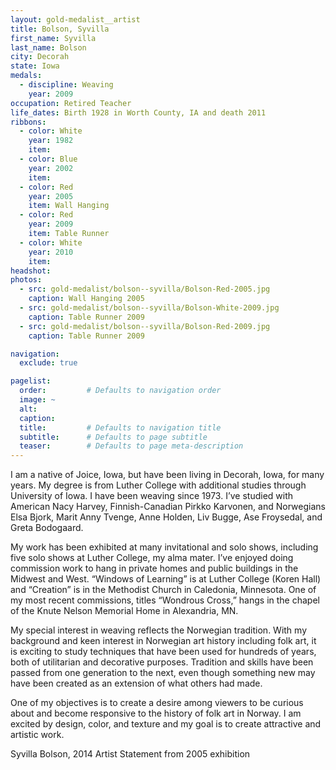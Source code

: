 ```yaml
---
layout: gold-medalist__artist
title: Bolson, Syvilla
first_name: Syvilla
last_name: Bolson
city: Decorah
state: Iowa
medals: 
  - discipline: Weaving
    year: 2009
occupation: Retired Teacher
life_dates: Birth 1928 in Worth County, IA and death 2011
ribbons:
  - color: White
    year: 1982
    item: 
  - color: Blue
    year: 2002
    item:
  - color: Red
    year: 2005
    item: Wall Hanging
  - color: Red
    year: 2009
    item: Table Runner
  - color: White 
    year: 2010
    item:
headshot:
photos:
  - src: gold-medalist/bolson--syvilla/Bolson-Red-2005.jpg
    caption: Wall Hanging 2005
  - src: gold-medalist/bolson--syvilla/Bolson-White-2009.jpg
    caption: Table Runner 2009
  - src: gold-medalist/bolson--syvilla/Bolson-Red-2009.jpg
    caption: Table Runner 2009

navigation:
  exclude: true

pagelist:
  order:         # Defaults to navigation order  
  image: ~
  alt:
  caption:
  title:         # Defaults to navigation title
  subtitle:      # Defaults to page subtitle
  teaser:        # Defaults to page meta-description  
---
```

I am a native of Joice, Iowa, but have been living in Decorah, Iowa, for many years. My degree is from Luther College with additional studies through University of Iowa. I have been weaving since 1973. I’ve studied with American Nacy Harvey, Finnish-Canadian Pirkko Karvonen, and Norwegians Elsa Bjork, Marit Anny Tvenge, Anne Holden, Liv Bugge, Ase Froysedal, and Greta Bodogaard. 

My work has been exhibited at many invitational and solo shows, including five solo shows at Luther College, my alma mater. I’ve enjoyed doing commission work to hang in private homes and public buildings in the Midwest and West. “Windows of Learning” is at Luther College (Koren Hall) and “Creation” is in the Methodist Church in Caledonia, Minnesota. One of my most recent commissions, titles “Wondrous Cross,” hangs in the chapel of the Knute Nelson Memorial Home in Alexandria, MN. 

My special interest in weaving reflects the Norwegian tradition. With my background and keen interest in Norwegian art history including folk art, it is exciting to study techniques that have been used for hundreds of years, both of utilitarian and decorative purposes. Tradition and skills have been passed from one generation to the next, even though something new may have been created as an extension of what others had made.

One of my objectives is to create a desire among viewers to be curious about and become responsive to the history of folk art in Norway. I am excited by design, color, and texture and my goal is to create attractive and artistic work.

Syvilla Bolson, 2014 Artist Statement from 2005 exhibition